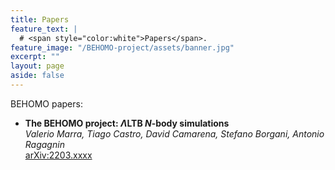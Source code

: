 ```yaml
---
title: Papers
feature_text: |
  # <span style="color:white">Papers</span>.
feature_image: "/BEHOMO-project/assets/banner.jpg"
excerpt: ""
layout: page
aside: false
---
```


<!-- {% include figure.html image="/assets/hi_class.gif" width="250px" link="http://www.hiclass-code.net/" %} -->

BEHOMO papers:

* **The BEHOMO project: $\Lambda$LTB $N$-body simulations**\
_Valerio Marra, Tiago Castro, David Camarena, Stefano Borgani, Antonio Ragagnin_\
[arXiv:2203.xxxx](http://arxiv.org/abs/2203.xxxx)



